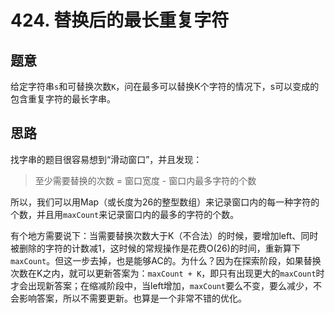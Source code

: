 # 424. 替换后的最长重复字符

## 题意

给定字符串`s`和可替换次数`K`，问在最多可以替换K个字符的情况下，s可以变成的包含重复字符的最长字串。

## 思路

找字串的题目很容易想到“滑动窗口”，并且发现：

> 至少需要替换的次数 = 窗口宽度 - 窗口内最多字符的个数

所以，我们可以用Map（或长度为26的整型数组）来记录窗口内的每一种字符的个数，并且用`maxCount`来记录窗口内的最多的字符的个数。

有个地方需要说下：当需要替换次数大于K（不合法）的时候，要增加left、同时被删除的字符的计数减1，这时候的常规操作是花费O(26)的时间，重新算下`maxCount`。但这一步去掉，也是能够AC的。为什么？因为在探索阶段，如果替换次数在K之内，就可以更新答案为：`maxCount + K`，即只有出现更大的`maxCount`时才会出现新答案；在缩减阶段中，当left增加，`maxCount`要么不变，要么减少，不会影响答案，所以不需要更新。也算是一个非常不错的优化。
